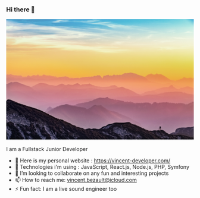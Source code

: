 ### Hi there 👋

![Cover](https://github.com/VinceBLT/VinceBLT/blob/main/img/cover.jpg)

I am a Fullstack Junior Developer

- 🔭 Here is my personal website : https://vincent-developer.com/
- 🚀 Technologies i'm using : JavaScript, React.js, Node.js, PHP, Symfony
- 👯 I’m looking to collaborate on any fun and interesting projects
- 📫 How to reach me: vincent.bezault@icloud.com
- ⚡ Fun fact: I am a live sound engineer too 
